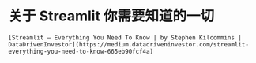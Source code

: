 # 关于 Streamlit 你需要知道的一切

```{describe} 参考
[Streamlit — Everything You Need To Know | by Stephen Kilcommins | DataDrivenInvestor](https://medium.datadriveninvestor.com/streamlit-everything-you-need-to-know-665eb90fcf4a)
```
